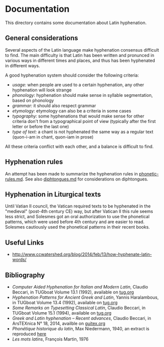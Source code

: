 # Documentation

This directory contains some documentation about Latin hyphenation.

## General considerations

Several aspects of the Latin language make hyphenation consensus difficult to find. The main difficulty is that Latin has been written and pronunced in various ways in different times and places, and thus has been hyphenated in different ways.

A good hyphenation system should consider the following criteria:

- _usage:_ when people are used to a certain hyphenation, any other hyphenation will look strange
- _phonology:_ hyphenation should make sense in syllable segmentation, based on phonology
- _grammar:_ it should also respect grammar
- _etymology:_ etymology can also be a criteria in some cases
- _typography:_ some hyphenations that would make sense for other criteria don't from a typographical point of view (typically after the first letter or before the last one)
- _type of text:_ a chant is not hyphenated the same way as a regular text (quon-i-am in chant, quon-iam in prose)

All these criteria conflict with each other, and a balance is difficult to find.

## Hyphenation rules

An attempt has been made to summarize the hyphenation rules in [phonetic-rules.md](phonetic-rules.md). See also [diphtongues.md](diphtongues.md) for considerations on diphtongues.

## Hyphenation in Liturgical texts

Until Vatian II council, the Vatican required texts to be hyphenated in the "medieval" (post-4th century CE) way, but after Vatican II this rule seems less strict, and Solesmes got an oral authorization to use the phonetical patterns, which were used before 4th century and are easier to read. Solesmes cautiously used the phonetical patterns in their recent books.

## Useful Links
- http://www.ccwatershed.org/blog/2014/feb/13/how-hyphenate-latin-words/

## Bibliography
- *Computer Aided Hyphenation for Italian and Modern Latin*, Claudio Beccari, in TUGboat Volume 13.1 (1992), available on [tug.org](https://tug.org/TUGboat/tb13-1/tb34becc.pdf)
- *Hyphenation Patterns for Ancient Greek and Latin*, Yannis Haralambous, in TUGboat Volume 13.4 (1992), available on [tug.org](https://tug.org/TUGboat/tb13-4/tb37hara-hyfgl.pdf)
- *Some Remarks on Typesetting Classical Latin*, Claudio Beccari, in TUGboat Volume 15.1 (1994), available on [tug.org](https://tug.org/TUGboat/tb15-1/tb42becc-ancient.pdf)
- *Greek and Latin hyphenation – Recent advances*, Claudio Beccari, in ArsTEXnica N° 18, 2014, availble on [guitex.org](http://www.guitex.org/home/images/ArsTeXnica/AT018/GreekLatinHyphens.pdf)
- *Phonétique historique du latin*, Max Niedermann, 1940, an extract is reproduced [here](syllabisation.md)
- *Les mots latins*, François Martin, 1976